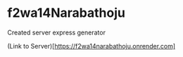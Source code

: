 # f2wa14Narabathoju

Created server express generator

(Link to Server)[https://f2wa14narabathoju.onrender.com]

